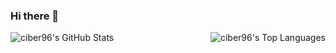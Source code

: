 ### Hi there 👋

<!--
**ciber96/ciber96** is a ✨ _special_ ✨ repository because its `README.md` (this file) appears on your GitHub profile.

Here are some ideas to get you started:

- 🔭 I’m currently working on ...
- 🌱 I’m currently learning ...
- 👯 I’m looking to collaborate on ...
- 🤔 I’m looking for help with ...
- 💬 Ask me about ...
- 📫 How to reach me: ...
- 😄 Pronouns: ...
- ⚡ Fun fact: ...
-->

<img align="left" alt="ciber96's GitHub Stats" src="https://github-readme-stats-nine-orpin-64.vercel.app/api?username=ciber96&show_icons=true&hide_border=true&theme=radical" />
<img align="right" alt="ciber96's Top Languages" src="https://github-readme-stats-nine-orpin-64.vercel.app/api/top-langs/?username=ciber96&theme=radical&hide_border=true" />
